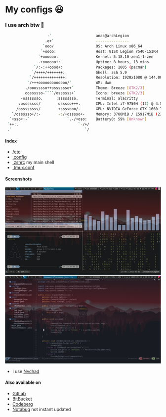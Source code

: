 # My configs 😃
### I use arch btw 🥰

```bash
                   -`                    anas@archLegion
                  .o+`                   ---------------
                 `ooo/                   OS: Arch Linux x86_64
                `+oooo:                  Host: 81SX Legion Y540-15IRH
               `+oooooo:                 Kernel: 5.18.10-zen1-1-zen
               -+oooooo+:                Uptime: 8 hours, 13 mins
             `/:-:++oooo+:               Packages: 1005 (pacman)
            `/++++/+++++++:              Shell: zsh 5.9
           `/++++++++++++++:             Resolution: 1920x1080 @ 144.00Hz
          `/+++ooooooooooooo/`           WM: dwm
         ./ooosssso++osssssso+`          Theme: Breeze [GTK2/3]
        .oossssso-````/ossssss+`         Icons: breeze [GTK2/3]
       -osssssso.      :ssssssso.        Terminal: alacritty
      :osssssss/        osssso+++.       CPU: Intel i7-9750H (12) @ 4.500GHz [57.0°C]
     /ossssssss/        +ssssooo/-       GPU: NVIDIA GeForce GTX 1660 Ti Mobile
   `/ossssso+/:-        -:/+osssso+-     Memory: 3700MiB / 15917MiB (23%)
  `+sso+:-`                 `.-/+oso:    Battery0: 59% [Unknown]
 `++:.                           `-/+/
 .`                                 `/
```

#### Index
- [/etc](./etc)
- [.config](./.config)
- [.zshrc](./.zshrc) my main shell
- [.tmux.conf](./.tmux.conf)


#### Screenshots 
![terminal and tmux and dwm and cava and cmus and zsh and ufetch and cmatrix](./Screenshots/1.png)
![neovim with a java code](./Screenshots/neovim.png "NeoVim")
- I use [Nvchad](https://github.com/NvChad/NvChad)

#### Also available on
- [GitLab](https://gitlab.com/Anas-Elgarhy/dotfiles)
- [BitBucket](https://bitbucket.org/anas_elgarhy/dotfiles)
- [Codeberg](https://codeberg.org/anas-elgarhy/dotfiles)
- [Notabug](https://notabug.org/anas-elgarhy/dotfiles) not instant updated
